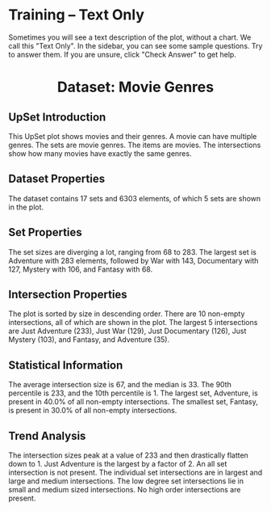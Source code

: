 # Training – Text Only

Sometimes you will see a text description of the plot, without a chart. We call this "Text Only".  In the sidebar, you can see some sample questions. Try to answer them. If you are unsure, click "Check Answer" to get help.

<h1 style="text-align: center;">Dataset: Movie Genres</h1>

## UpSet Introduction
This UpSet plot shows movies and their genres. A movie can have multiple genres. The sets are movie genres. The items are movies. The intersections show how many movies have exactly the same genres.

## Dataset Properties
The dataset contains 17 sets and 6303 elements, of which 5 sets are shown in the plot.

## Set Properties
The set sizes are diverging a lot, ranging from 68 to 283. The largest set is Adventure with 283 elements, followed by War with 143, Documentary with 127, Mystery with 106, and Fantasy with 68.

## Intersection Properties
The plot is sorted by size in descending order. There are 10 non-empty intersections, all of which are shown in the plot. The largest 5 intersections are Just Adventure (233), Just War (129), Just Documentary (126), Just Mystery (103), and Fantasy, and Adventure (35).

## Statistical Information
The average intersection size is 67, and the median is 33. The 90th percentile is 233, and the 10th percentile is 1. The largest set, Adventure, is present in 40.0% of all non-empty intersections. The smallest set, Fantasy, is present in 30.0% of all non-empty intersections.

## Trend Analysis
The intersection sizes peak at a value of 233 and then drastically flatten down to 1. Just Adventure is the largest by a factor of 2. An all set intersection is not present. The individual set intersections are in largest and large and medium intersections. The low degree set intersections lie in small and medium sized intersections. No high order intersections are present.